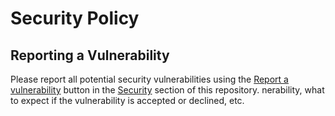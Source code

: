 # Security Policy

## Reporting a Vulnerability

Please report all potential security vulnerabilities using the [Report a vulnerability](../../security/advisories/new) button in the [Security](../../security) section of this repository. nerability, what to expect if the vulnerability is accepted or
declined, etc.
